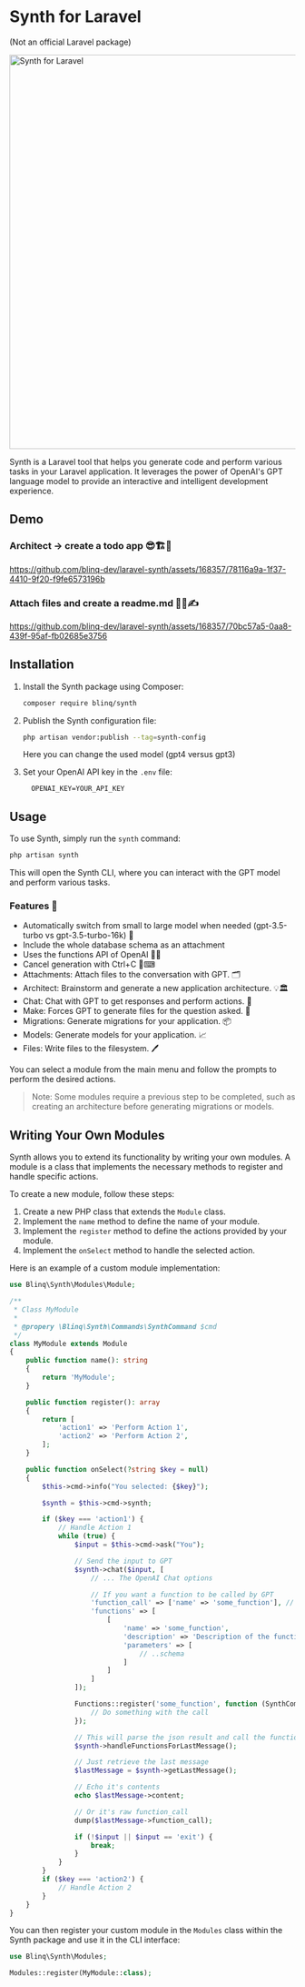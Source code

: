 # Synth for Laravel
(Not an official Laravel package)

<img width="693" alt="Synth for Laravel" src="https://github.com/blinq-dev/laravel-synth/assets/168357/7dccb9ba-1db5-4d6f-9a41-fde6f99a2446">

Synth is a Laravel tool that helps you generate code and perform various tasks in your Laravel application. It leverages the power of OpenAI's GPT language model to provide an interactive and intelligent development experience.

## Demo

### Architect -> create a todo app 😎🏗️📝
https://github.com/blinq-dev/laravel-synth/assets/168357/78116a9a-1f37-4410-9f20-f9fe6573196b

### Attach files and create a readme.md 📎📄✍️
https://github.com/blinq-dev/laravel-synth/assets/168357/70bc57a5-0aa8-439f-95af-fb02685e3756

## Installation

1. Install the Synth package using Composer:

   ```bash
   composer require blinq/synth
   ```

2. Publish the Synth configuration file:

   ```bash
   php artisan vendor:publish --tag=synth-config
   ```

   Here you can change the used model (gpt4 versus gpt3)

3. Set your OpenAI API key in the `.env` file:

   ```   OPENAI_KEY=YOUR_API_KEY   ```

## Usage
To use Synth, simply run the `synth` command:

```bash
php artisan synth
```

This will open the Synth CLI, where you can interact with the GPT model and perform various tasks.

### Features 🌟
- Automatically switch from small to large model when needed (gpt-3.5-turbo vs gpt-3.5-turbo-16k) 🔄
- Include the whole database schema as an attachment
- Uses the functions API of OpenAI 👨‍💻
- Cancel generation with Ctrl+C 🚫⌨
- Attachments: Attach files to the conversation with GPT. 🗂️
- Architect: Brainstorm and generate a new application architecture. 💡🏛
- Chat: Chat with GPT to get responses and perform actions. 💬
- Make: Forces GPT to generate files for the question asked. 📂
- Migrations: Generate migrations for your application. 📦
- Models: Generate models for your application. 📈
- Files: Write files to the filesystem. 🖊️

You can select a module from the main menu and follow the prompts to perform the desired actions.

> Note: Some modules require a previous step to be completed, such as creating an architecture before generating migrations or models.

## Writing Your Own Modules

Synth allows you to extend its functionality by writing your own modules. A module is a class that implements the necessary methods to register and handle specific actions.

To create a new module, follow these steps:

1. Create a new PHP class that extends the `Module` class.
2. Implement the `name` method to define the name of your module.
3. Implement the `register` method to define the actions provided by your module.
4. Implement the `onSelect` method to handle the selected action.

Here is an example of a custom module implementation:

```php
use Blinq\Synth\Modules\Module;

/**
 * Class MyModule
 * 
 * @propery \Blinq\Synth\Commands\SynthCommand $cmd
 */
class MyModule extends Module
{
    public function name(): string
    {
        return 'MyModule';
    }

    public function register(): array
    {
        return [
            'action1' => 'Perform Action 1',
            'action2' => 'Perform Action 2',
        ];
    }

    public function onSelect(?string $key = null)
    {
        $this->cmd->info("You selected: {$key}");

        $synth = $this->cmd->synth;

        if ($key === 'action1') {
            // Handle Action 1
            while (true) {
                $input = $this->cmd->ask("You");

                // Send the input to GPT
                $synth->chat($input, [
                    // ... The OpenAI Chat options

                    // If you want a function to be called by GPT
                    'function_call' => ['name' => 'some_function'], // Forces the function call
                    'functions' => [
                        [
                            'name' => 'some_function',
                            'description' => 'Description of the function',
                            'parameters' => [
                                // ..schema
                            ]
                        ]
                    ]
                ]);

                Functions::register('some_function', function (SynthCommand $cmd, $args, $asSpecified, $inSchema) { // etc..
                    // Do something with the call
                });

                // This will parse the json result and call the function if needed
                $synth->handleFunctionsForLastMessage();

                // Just retrieve the last message
                $lastMessage = $synth->getLastMessage();

                // Echo it's contents
                echo $lastMessage->content;

                // Or it's raw function_call
                dump($lastMessage->function_call);

                if (!$input || $input == 'exit') {
                    break;
                }
            }
        }
        if ($key === 'action2') {
            // Handle Action 2
        }
    }
}
```

You can then register your custom module in the `Modules` class within the Synth package and use it in the CLI interface:

```php
use Blinq\Synth\Modules;

Modules::register(MyModule::class);
```
